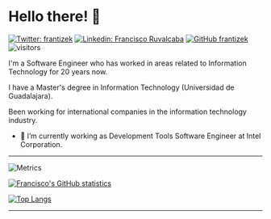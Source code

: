 # Hello there! 👋

[![Twitter: frantizek](https://img.shields.io/twitter/follow/frantizek?style=social)](https://twitter.com/frantizek)
[![Linkedin: Francisco Ruvalcaba](https://img.shields.io/badge/-frantizek-blue?style=flat-square&logo=Linkedin&logoColor=white&link=https://www.linkedin.com/in/fruvalc/)](https://www.linkedin.com/in/fruvalc/)
[![GitHub frantizek](https://img.shields.io/github/followers/frantizek?label=follow&style=social)](https://github.com/frantizek)
![visitors](https://visitor-badge.glitch.me/badge?page_id=frantizek.frantizek&left_text=frantizek´s%20Visitors)

I'm a Software Engineer who has worked in areas related to Information Technology for 20 years now. 

I have a Master's degree in Information Technology (Universidad de Guadalajara). 

Been working for international companies in the information technology industry.


- 🔭 I’m currently working as Development Tools Software Engineer at Intel Corporation.


---

![Metrics](https://github.com/frantizek/frantizek/blob/master/github-metrics.svg)

[![Francisco's GitHub statistics](https://github-readme-stats.vercel.app/api?username=frantizek&count_private=true&show_icons=true&theme=noctis_minimus)](https://github.com/frantizek?tab=repositories)

[![Top Langs](https://github-readme-stats.vercel.app/api/top-langs/?username=frantizek&layout=compact&theme=noctis_minimus)](https://github.com/frantizek?tab=repositories)

---
